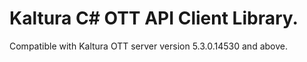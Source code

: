 # Kaltura C# OTT API Client Library.
Compatible with Kaltura OTT server version 5.3.0.14530 and above.
